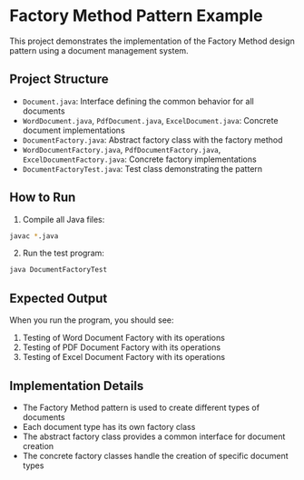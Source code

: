 # Factory Method Pattern Example

This project demonstrates the implementation of the Factory Method design pattern using a document management system.

## Project Structure
- `Document.java`: Interface defining the common behavior for all documents
- `WordDocument.java`, `PdfDocument.java`, `ExcelDocument.java`: Concrete document implementations
- `DocumentFactory.java`: Abstract factory class with the factory method
- `WordDocumentFactory.java`, `PdfDocumentFactory.java`, `ExcelDocumentFactory.java`: Concrete factory implementations
- `DocumentFactoryTest.java`: Test class demonstrating the pattern

## How to Run

1. Compile all Java files:
```bash
javac *.java
```

2. Run the test program:
```bash
java DocumentFactoryTest
```

## Expected Output
When you run the program, you should see:
1. Testing of Word Document Factory with its operations
2. Testing of PDF Document Factory with its operations
3. Testing of Excel Document Factory with its operations

## Implementation Details
- The Factory Method pattern is used to create different types of documents
- Each document type has its own factory class
- The abstract factory class provides a common interface for document creation
- The concrete factory classes handle the creation of specific document types 